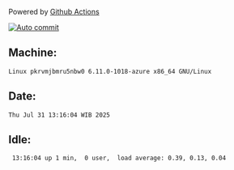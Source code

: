 Powered by [Github Actions](https://github.com/features/actions)

[![Auto commit](https://github.com/hiage/workstation/workflows/Auto%20commit/badge.svg)](https://github.com/hiage/workstation/actions?query=workflow%3A%22Auto+commit%22)

## Machine:
```
Linux pkrvmjbmru5nbw0 6.11.0-1018-azure x86_64 GNU/Linux
```
## Date:
```
Thu Jul 31 13:16:04 WIB 2025
```
## Idle:
```
 13:16:04 up 1 min,  0 user,  load average: 0.39, 0.13, 0.04
```
